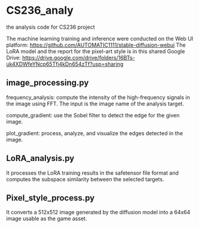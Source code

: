# CS236_analy
the analysis code for CS236 project

The machine learning training and inference were conducted on the Web UI platform: https://github.com/AUTOMATIC1111/stable-diffusion-webui
The LoRA model and the report for the pixel-art style is in this shared Google Drive: https://drive.google.com/drive/folders/16BTs-uk4XDWfeYNcp65Tfj4kDn654zTf?usp=sharing

## image_processing.py
frequency_analysis: compute the intensity of the high-frequency signals in the image using FFT. The input is the image name of the analysis target.

compute_gradient: use the Sobel filter to detect the edge for the given image.

plot_gradient: process, analyze, and visualize the edges detected in the image.

## LoRA_analysis.py
It processes the LoRA training results in the safetensor file format and computes the subspace similarity between the selected targets.

## Pixel_style_process.py
It converts a 512x512 image generated by the diffusion model into a 64x64 image usable as the game asset.
